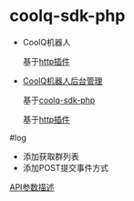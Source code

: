 # coolq-sdk-php

- CoolQ机器人 

    基于[http插件](https://richardchien.github.io/coolq-http-api/#/)
 
 
- [CoolQ机器人后台管理](https://github.com/slight-sky/CoolQ/tree/CoolQ) 

    基于[coolq-sdk-php](https://github.com/slight-sky/coolq-sdk-php) 
    
    基于[http插件](https://richardchien.github.io/coolq-http-api/#/)


#log

- 添加获取群列表
- 添加POST提交事件方式

[API参数描述](https://richardchien.github.io/coolq-http-api/#/API)